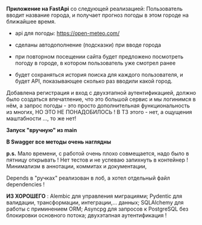 **Приложение на FastApi** со следующей реализацией: Пользователь вводит название города, и получает прогноз погоды в этом городе на ближайшее время.

- api для погоды: https://open-meteo.com/
 
- сделаны автодополнение (подсказки) при вводе города
 
- при повторном посещении сайта будет предложено посмотреть погоду в городе, в котором пользователь уже смотрел ранее
 
- будет сохраняться история поиска для каждого пользователя, и будет API, показывающее сколько раз вводили какой город.

 Добавлена регистрация и вход с двухэтапной аутентификацией, должно было создаться впечатление, что это большой сервис и мы логинимся в нём, а 
 запрос погоды - это просто дополнительная функциональность из многих, НО ЭТО НЕ ПОНАДОБИЛОСЬ ! В ТЗ этого - нет, а ощущения маштабности ..., то же нет!

 **Запуск "вручную" из main**

 **В Swagger все методы очень наглядны**

 **p.s.** Мало времени, с работой очень плохо совмещается, надо было в пятницу открывать ! Нет тестов и не успеваю запихнуть в контейнер ! Минимализм в аннотации, коммитах и документации, 
 
 Depends в "ручках" реализован в лоб, а хотел отдельный файл dependencies !

 **ИЗ ХОРОШЕГО** : Alembic для управления миграциями; Pydentic для валидации, трансформации, интеграции,... данных; SQLAlchemy для работы с приминением ORM; 
 Asyncpg для запросов к PostgreSQL без блокировки основного потока; двухэтапная аутентификация !

 
